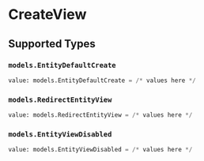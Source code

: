 # CreateView


## Supported Types

### `models.EntityDefaultCreate`

```python
value: models.EntityDefaultCreate = /* values here */
```

### `models.RedirectEntityView`

```python
value: models.RedirectEntityView = /* values here */
```

### `models.EntityViewDisabled`

```python
value: models.EntityViewDisabled = /* values here */
```

